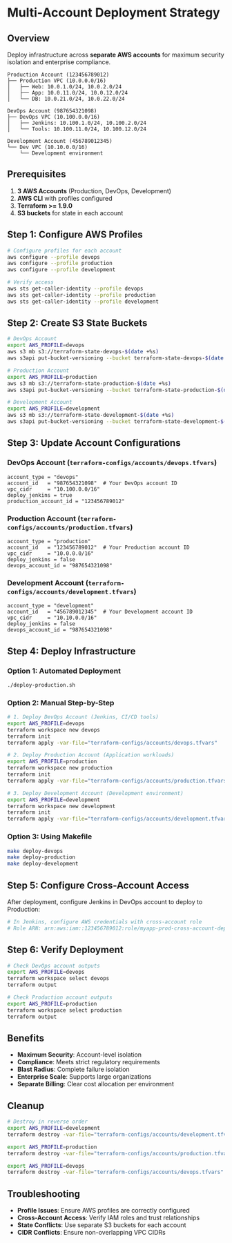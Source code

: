 # Multi-Account Deployment Strategy

## Overview

Deploy infrastructure across **separate AWS accounts** for maximum security isolation and enterprise compliance.

```
Production Account (123456789012)
├── Production VPC (10.0.0.0/16)
│   ├── Web: 10.0.1.0/24, 10.0.2.0/24
│   ├── App: 10.0.11.0/24, 10.0.12.0/24
│   └── DB: 10.0.21.0/24, 10.0.22.0/24

DevOps Account (987654321098)
├── DevOps VPC (10.100.0.0/16)
│   ├── Jenkins: 10.100.1.0/24, 10.100.2.0/24
│   └── Tools: 10.100.11.0/24, 10.100.12.0/24

Development Account (456789012345)
└── Dev VPC (10.10.0.0/16)
    └── Development environment
```

## Prerequisites

1. **3 AWS Accounts** (Production, DevOps, Development)
2. **AWS CLI** with profiles configured
3. **Terraform >= 1.9.0**
4. **S3 buckets** for state in each account

## Step 1: Configure AWS Profiles

```bash
# Configure profiles for each account
aws configure --profile devops
aws configure --profile production
aws configure --profile development

# Verify access
aws sts get-caller-identity --profile devops
aws sts get-caller-identity --profile production
aws sts get-caller-identity --profile development
```

## Step 2: Create S3 State Buckets

```bash
# DevOps Account
export AWS_PROFILE=devops
aws s3 mb s3://terraform-state-devops-$(date +%s)
aws s3api put-bucket-versioning --bucket terraform-state-devops-$(date +%s) --versioning-configuration Status=Enabled

# Production Account
export AWS_PROFILE=production
aws s3 mb s3://terraform-state-production-$(date +%s)
aws s3api put-bucket-versioning --bucket terraform-state-production-$(date +%s) --versioning-configuration Status=Enabled

# Development Account
export AWS_PROFILE=development
aws s3 mb s3://terraform-state-development-$(date +%s)
aws s3api put-bucket-versioning --bucket terraform-state-development-$(date +%s) --versioning-configuration Status=Enabled
```

## Step 3: Update Account Configurations

### DevOps Account (`terraform-configs/accounts/devops.tfvars`)
```hcl
account_type = "devops"
account_id   = "987654321098"  # Your DevOps account ID
vpc_cidr     = "10.100.0.0/16"
deploy_jenkins = true
production_account_id = "123456789012"
```

### Production Account (`terraform-configs/accounts/production.tfvars`)
```hcl
account_type = "production"
account_id   = "123456789012"  # Your Production account ID
vpc_cidr     = "10.0.0.0/16"
deploy_jenkins = false
devops_account_id = "987654321098"
```

### Development Account (`terraform-configs/accounts/development.tfvars`)
```hcl
account_type = "development"
account_id   = "456789012345"  # Your Development account ID
vpc_cidr     = "10.10.0.0/16"
deploy_jenkins = false
devops_account_id = "987654321098"
```

## Step 4: Deploy Infrastructure

### Option 1: Automated Deployment
```bash
./deploy-production.sh
```

### Option 2: Manual Step-by-Step
```bash
# 1. Deploy DevOps Account (Jenkins, CI/CD tools)
export AWS_PROFILE=devops
terraform workspace new devops
terraform init
terraform apply -var-file="terraform-configs/accounts/devops.tfvars"

# 2. Deploy Production Account (Application workloads)
export AWS_PROFILE=production
terraform workspace new production
terraform init
terraform apply -var-file="terraform-configs/accounts/production.tfvars"

# 3. Deploy Development Account (Development environment)
export AWS_PROFILE=development
terraform workspace new development
terraform init
terraform apply -var-file="terraform-configs/accounts/development.tfvars"
```

### Option 3: Using Makefile
```bash
make deploy-devops
make deploy-production
make deploy-development
```

## Step 5: Configure Cross-Account Access

After deployment, configure Jenkins in DevOps account to deploy to Production:

```bash
# In Jenkins, configure AWS credentials with cross-account role
# Role ARN: arn:aws:iam::123456789012:role/myapp-prod-cross-account-deployment
```

## Step 6: Verify Deployment

```bash
# Check DevOps account outputs
export AWS_PROFILE=devops
terraform workspace select devops
terraform output

# Check Production account outputs
export AWS_PROFILE=production
terraform workspace select production
terraform output
```

## Benefits

- **Maximum Security**: Account-level isolation
- **Compliance**: Meets strict regulatory requirements
- **Blast Radius**: Complete failure isolation
- **Enterprise Scale**: Supports large organizations
- **Separate Billing**: Clear cost allocation per environment

## Cleanup

```bash
# Destroy in reverse order
export AWS_PROFILE=development
terraform destroy -var-file="terraform-configs/accounts/development.tfvars"

export AWS_PROFILE=production
terraform destroy -var-file="terraform-configs/accounts/production.tfvars"

export AWS_PROFILE=devops
terraform destroy -var-file="terraform-configs/accounts/devops.tfvars"
```

## Troubleshooting

- **Profile Issues**: Ensure AWS profiles are correctly configured
- **Cross-Account Access**: Verify IAM roles and trust relationships
- **State Conflicts**: Use separate S3 buckets for each account
- **CIDR Conflicts**: Ensure non-overlapping VPC CIDRs
